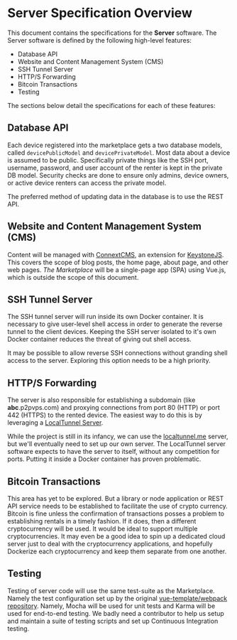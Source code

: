 # Server Specification Overview
This document contains the specifications for the **Server** software. The Server software is defined by the following
high-level features:

* Database API
* Website and Content Management System (CMS)
* SSH Tunnel Server
* HTTP/S Forwarding
* Bitcoin Transactions
* Testing

The sections below detail the specifications for each of these features:

## Database API
Each device registered into the marketplace gets a two database models, called `devicePublicModel` and `devicePrivateModel`.
Most data about a device is assumed to be public. Specifically private things like the SSH port, username, password, and
user account of the renter is kept in the private DB model. Security checks are done to ensure only admins,
device owners, or active device renters can access the private model.

The preferred method of updating data in the database is to use the REST API. 

## Website and Content Management System (CMS)
Content will be managed with [ConnextCMS](http://connextcms.com), an extension for [KeystoneJS](http://keystonejs.com). 
This covers the scope of blog posts, the home page, about page, and other web pages.
*The Marketplace* will be a single-page app (SPA) using Vue.js, which is outside the scope of this document.

## SSH Tunnel Server
The SSH tunnel server will run inside its own Docker container. It is necessary to give user-level shell access
in order to generate the reverse tunnel to the client devices. Keeping the SSH server isolated to it's own
Docker container reduces the threat of giving out shell access.

It may be possible to allow reverse SSH connections without granding shell access to the server. Exploring this 
option needs to be a high priority.

## HTTP/S Forwarding
The server is also responsible for establishing a subdomain (like **abc**.p2pvps.com) and proxying connections
from port 80 (HTTP) or port 442 (HTTPS) to the rented device. The easiest way to do this is by leveraging
a [LocalTunnel Server](https://github.com/localtunnel/server). 

While the project is still in its infancy, we can use the [localtunnel.me](http://localtunnel.me) server, but
we'll eventually need to set up our own server. The LocalTunnel server software expects to have the server to
itself, without any competition for ports. Putting it inside a Docker container has proven problematic.

## Bitcoin Transactions
This area has yet to be explored. But a library or node application or REST API service needs to be established
to facilitate the use of crypto currency. Bitcoin is fine unless the confirmation of transactions posses a problem
to establishing rentals in a timely fashion. If it does, then a different cryptocurrency will be used. It would be
ideal to support multiple cryptocurrencies. It may even be a good idea to spin up a dedicated cloud server just to
deal with the cryptocurrency applications, and hopefully Dockerize each cryptocurrency and keep them separate from
one another.

## Testing
Testing of server code will use the same test-suite as the Marketplace. Namely the test configuration set up
by the original [vue-template/webpack repository](https://github.com/vuejs-templates/webpack).
Namely, Mocha will be used for unit tests and Karma will be used for end-to-end testing. We badly need
a contributor to help us setup and maintain a suite of testing scripts and set up Continuous Integration testing.

